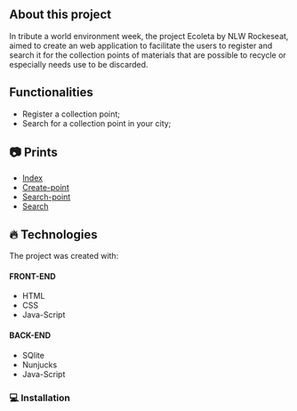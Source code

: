 

## About this project
In tribute a world environment week, the project Ecoleta by NLW Rockeseat, aimed to create an web application to facilitate the users to register and search it for the collection points of materials that are possible to recycle or especially needs use to be discarded.

## Functionalities
* Register a collection point;
* Search for a collection point in your city;


## :camera: Prints

- [Index](https://github.com/rodrigobpolim/Project-Ecoleta/blob/master/index.png)<br>
- [Create-point](https://github.com/rodrigobpolim/Project-Ecoleta/blob/master/create-point.png) <br>
- [Search-point](https://github.com/rodrigobpolim/Project-Ecoleta/blob/master/modal.PNG)<br>
- [Search](https://github.com/rodrigobpolim/Project-Ecoleta/blob/master/search-results.JPG)<br>


## :fire: Technologies
The project was created with:

#### FRONT-END
- HTML
- CSS
- Java-Script

#### BACK-END
- SQlite
- Nunjucks
- Java-Script


### :computer: Installation
